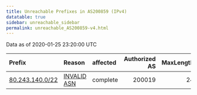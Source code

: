 ```yaml
---
title: Unreachable Prefixes in AS200859 (IPv4)
datatable: true
sidebar: unreachable_sidebar
permalink: unreachable_AS200859-v4.html
---
```


Data as of 2020-01-25 23:20:00 UTC


<div class="datatable-begin"></div>

| Prefix                                                   | Reason                                                                                                  | affected   |   Authorized AS |   MaxLength | Anchor                                         |   unreachable /24s |
|:---------------------------------------------------------|:--------------------------------------------------------------------------------------------------------|:-----------|----------------:|------------:|:-----------------------------------------------|-------------------:|
| [80.243.140.0/22](https://stat.ripe.net/80.243.140.0/22) | [INVALID ASN](https://rpki-validator.ripe.net/announcement-preview?asn=AS200859&prefix=80.243.140.0/22) | complete   |          200019 |          24 | [RIPE](unreachable_RIPE_NCC_RPKI_Root-v4.html) |                  4 |

<div class="datatable-end"></div>
